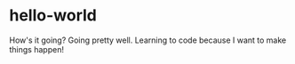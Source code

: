 # hello-world
How's it going?
Going pretty well. Learning to code because I want to make things happen!
